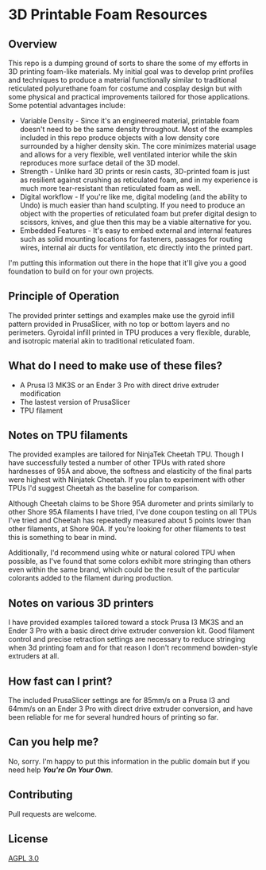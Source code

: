 # 3D Printable Foam Resources

## Overview

This repo is a dumping ground of sorts to share the some of my efforts in 3D printing foam-like materials. My initial goal was to develop print profiles and techniques to produce a material functionally similar to traditional reticulated polyurethane foam for costume and cosplay design but with some physical and practical improvements tailored for those applications. Some potential advantages include:

- Variable Density - Since it's an engineered material, printable foam doesn't need to be the same density throughout. Most of the examples included in this repo produce objects with a low density core surrounded by a higher density skin. The core minimizes material usage and allows for a very flexible, well ventilated interior while the skin reproduces more surface detail of the 3D model.
- Strength - Unlike hard 3D prints or resin casts, 3D-printed foam is just as resilient against crushing as reticulated foam, and in my experience is much more tear-resistant than reticulated foam as well.
- Digital workflow - If you're like me, digital modeling (and the ability to Undo) is much easier than hand sculpting. If you need to produce an object with the properties of reticulated foam but prefer digital design to scissors, knives, and glue then this may be a viable alternative for you.
- Embedded Features - It's easy to embed external and internal features such as solid mounting locations for fasteners, passages for routing wires, internal air ducts for ventilation, etc directly into the printed part.

I'm putting this information out there in the hope that it'll give you a good foundation to build on for your own projects.

## Principle of Operation

The provided printer settings and examples make use the gyroid infill pattern provided in PrusaSlicer, with no top or bottom layers and no perimeters. Gyroidal infill printed in TPU produces a very flexible, durable, and isotropic material akin to traditional reticulated foam.

## What do I need to make use of these files?
- A Prusa I3 MK3S or an Ender 3 Pro with direct drive extruder modification
- The lastest version of PrusaSlicer
- TPU filament

## Notes on TPU filaments
The provided examples are tailored for NinjaTek Cheetah TPU. Though I have successfully tested a number of other TPUs with rated shore hardnesses of 95A and above, the softness and elasticity of the final parts were highest with Ninjatek Cheetah. If you plan to experiment with other TPUs I'd suggest Cheetah as the baseline for comparison.

Although Cheetah claims to be Shore 95A durometer and prints similarly to other Shore 95A filaments I have tried, I've done coupon testing on all TPUs I've tried and Cheetah has repeatedly measured about 5 points lower than other filaments, at Shore 90A. If you're looking for other filaments to test this is something to bear in mind.

Additionally, I'd recommend using white or natural colored TPU when possible, as I've found that some colors exhibit more stringing than others even within the same brand, which could be the result of the particular colorants added to the filament during production.

## Notes on various 3D printers
I have provided examples tailored toward a stock Prusa I3 MK3S and an Ender 3 Pro with a basic direct drive extruder conversion kit. Good filament control and precise retraction settings are necessary to reduce stringing when 3d printing foam and for that reason I don't recommend bowden-style extruders at all.

## How fast can I print?
The included PrusaSlicer settings are for 85mm/s on a Prusa I3 and 64mm/s on an Ender 3 Pro with direct drive extruder conversion, and have been reliable for me for several hundred hours of printing so far.
 
## Can you help me?
No, sorry. I'm happy to put this information in the public domain but if you need help ***You're On Your Own***.

## Contributing
Pull requests are welcome.

## License
[AGPL 3.0](https://opensource.org/licenses/AGPL-3.0)